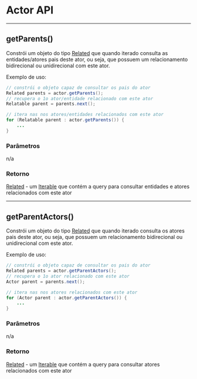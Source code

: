 # Actor API

---

## getParents()
Constrói um objeto do tipo [Related](Related) que quando iterado consulta as entidades/atores pais deste ator, ou seja, que possuem um relacionamento bidirecional ou unidirecional com este ator.

Exemplo de uso:

```java
// constrói o objeto capaz de consultar os pais do ator
Related parents = actor.getParents();
// recupera o 1o ator/entidade relacionado com este ator
Relatable parent = parents.next();
```

```java
// itera nas nos atores/entidades relacionados com este ator
for (Relatable parent : actor.getParents()) {
    ...
}
```

### Parâmetros
n/a

### Retorno
[Related](Related) - um [Iterable](https://docs.oracle.com/javase/8/docs/api/java/lang/Iterable.html) que contém a query para consultar entidades e atores relacionados com este ator

---

## getParentActors()
Constrói um objeto do tipo [Related](Related) que quando iterado consulta os atores pais deste ator, ou seja, que possuem um relacionamento bidirecional ou unidirecional com este ator.

Exemplo de uso:

```java
// constrói o objeto capaz de consultar os pais do ator
Related parents = actor.getParentActors();
// recupera o 1o ator relacionado com este ator
Actor parent = parents.next();
```

```java
// itera nas nos atores relacionados com este ator
for (Actor parent : actor.getParentActors()) {
    ...
}
```
### Parâmetros
n/a

### Retorno
[Related](Related) - um [Iterable](https://docs.oracle.com/javase/8/docs/api/java/lang/Iterable.html) que contém a query para consultar atores relacionados com este ator
